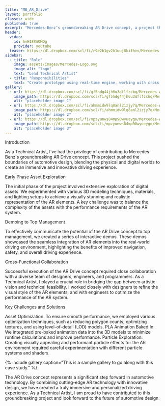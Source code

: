 ```yaml
---
title: "MB_AR_Drive"
layout: portfolio
classes: wide
published: true
excerpt: "Mercedes-Benz’s groundbreaking AR Drive concept, a project that redefines the driving experience by merging the physical and digital worlds through immersive Augmented Reality (AR)."
header:
  video:
    id: hvH1B8AQMQg
    provider: youtube
  teaser: https://dl.dropbox.com/scl/fi/r9e2b1gv2b1uuj8kifhvv/Mercedes-Augmented-Reality-Brille-MBUX_Sub_01.gif?rlkey=iugurp0npe9ex1e1cfu45ohv5&dl=0
sidebar:
  - title: "Role"
    image: assets/images/Mercedes-Logo.svg
    image_alt: "logo"
    text: "Lead Technical Artist"
  - title: "Responsibilities"
    text: "Create prototype using real-time engine, working with cross-discplinary teams"
gallery:
  - url: https://dl.dropbox.com/scl/fi/gf5hdg44jh6u3dflfzcbq/Mercedes-Augmented-Reality-Brille-MBUX.00_00_27_20.Still006.png?rlkey=c388lx8k5mgyjdx438cap15sd&dl=0
    image_path: https://dl.dropbox.com/scl/fi/gf5hdg44jh6u3dflfzcbq/Mercedes-Augmented-Reality-Brille-MBUX.00_00_27_20.Still006.png?rlkey=c388lx8k5mgyjdx438cap15sd&dl=0
    alt: "placeholder image 1"
  - url: https://dl.dropbox.com/scl/fi/ahmmidw9lq8anl2izjy7q/Mercedes-Augmented-Reality-Brille-MBUX.00_01_12_17.Still003.png?rlkey=gb5avksnfq0cflqa06jyikyvi&dl=0
    image_path: https://dl.dropbox.com/scl/fi/ahmmidw9lq8anl2izjy7q/Mercedes-Augmented-Reality-Brille-MBUX.00_01_12_17.Still003.png?rlkey=gb5avksnfq0cflqa06jyikyvi&dl=0
    alt: "placeholder image 2"
  - url: https://dl.dropbox.com/scl/fi/mpzyunws84mp90wyueygo/Mercedes-Augmented-Reality-Brille-MBUX.00_03_38_05.Still005.png?rlkey=ui0xjjmhmycqmxvw2qkywhz3v&dl=0
    image_path: https://dl.dropbox.com/scl/fi/mpzyunws84mp90wyueygo/Mercedes-Augmented-Reality-Brille-MBUX.00_03_38_05.Still005.png?rlkey=ui0xjjmhmycqmxvw2qkywhz3v&dl=0
    alt: "placeholder image 3"
---
```


Introduction

As a Technical Artist, I've had the privilege of contributing to Mercedes-Benz's groundbreaking AR Drive concept. This project pushed the boundaries of automotive design, blending the physical and digital worlds to create an immersive and innovative driving experience.

Early Phase Asset Exploration

The initial phase of the project involved extensive exploration of digital assets. We experimented with various 3D modeling techniques, materials, and lighting setups to achieve a visually stunning and realistic representation of the AR elements. A key challenge was to balance the complexity of the assets with the performance requirements of the AR system.

Demoing to Top Management

To effectively communicate the potential of the AR Drive concept to top management, we created a series of interactive demos. These demos showcased the seamless integration of AR elements into the real-world driving environment, highlighting the benefits of improved navigation, safety, and overall driving experience.

Cross-Functional Collaboration

Successful execution of the AR Drive concept required close collaboration with a diverse team of designers, engineers, and programmers. As a Technical Artist, I played a crucial role in bridging the gap between artistic vision and technical feasibility. I worked closely with designers to refine the visual style of the AR elements, and with engineers to optimize the performance of the AR system.

Key Challenges and Solutions

Asset Optimization: To ensure smooth performance, we employed various optimization techniques, such as reducing polygon counts, optimizing textures, and using level-of-detail (LOD) models.
PLA Animation Baked In: We integrated pre-baked animation data into the 3D models to minimize runtime calculations and improve performance.
Particle Exploration: Creating visually appealing and performant particle effects for the AR environment required careful experimentation with different particle systems and shaders.

{% include gallery caption="This is a sample gallery to go along with this case study." %}

The AR Drive concept represents a significant step forward in automotive technology. By combining cutting-edge AR technology with innovative design, we have created a truly immersive and personalized driving experience. As a Technical Artist, I am proud to have contributed to this groundbreaking project and look forward to the future of automotive design.
